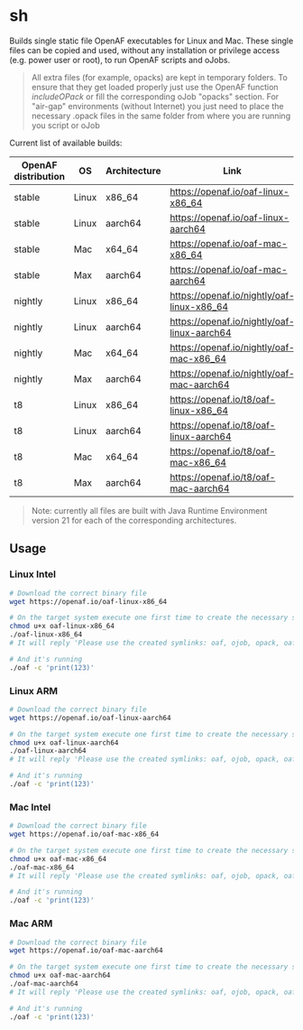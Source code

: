 # sh

Builds single static file OpenAF executables for Linux and Mac. These single files can be copied and used, without any installation or privilege access (e.g. power user or root), to run OpenAF scripts and oJobs. 

> All extra files (for example, opacks) are kept in temporary folders. To ensure that they get loaded properly just use the OpenAF function _includeOPack_ or fill the corresponding oJob "opacks" section. For "air-gap" environments (without Internet) you just need to place the necessary .opack files in the same folder from where you are running you script or oJob

Current list of available builds:

| OpenAF distribution | OS | Architecture | Link |
|---------------------|----|--------------|------|
| stable | Linux | x86_64 | https://openaf.io/oaf-linux-x86_64 |
| stable | Linux | aarch64 | https://openaf.io/oaf-linux-aarch64 |
| stable | Mac | x64_64 | https://openaf.io/oaf-mac-x86_64 |
| stable | Max | aarch64 | https://openaf.io/oaf-mac-aarch64 | 
| nightly | Linux | x86_64 | https://openaf.io/nightly/oaf-linux-x86_64 |
| nightly | Linux | aarch64 | https://openaf.io/nightly/oaf-linux-aarch64 |
| nightly | Mac | x64_64 | https://openaf.io/nightly/oaf-mac-x86_64  |
| nightly | Max | aarch64 | https://openaf.io/nightly/oaf-mac-aarch64 | 
| t8 | Linux | x86_64 | https://openaf.io/t8/oaf-linux-x86_64 |
| t8 | Linux | aarch64 | https://openaf.io/t8/oaf-linux-aarch64 |
| t8 | Mac | x64_64 | https://openaf.io/t8/oaf-mac-x86_64 |
| t8 | Max | aarch64 | https://openaf.io/t8/oaf-mac-aarch64 | 

> Note: currently all files are built with Java Runtime Environment version 21 for each of the corresponding architectures.

## Usage

### Linux Intel

```bash
# Download the correct binary file
wget https://openaf.io/oaf-linux-x86_64

# On the target system execute one first time to create the necessary symlinks
chmod u+x oaf-linux-x86_64
./oaf-linux-x86_64
# It will reply 'Please use the created symlinks: oaf, ojob, opack, oafc, oaf-sb or ojob-sb'

# And it's running
./oaf -c 'print(123)'
```

### Linux ARM

```bash
# Download the correct binary file
wget https://openaf.io/oaf-linux-aarch64

# On the target system execute one first time to create the necessary symlinks
chmod u+x oaf-linux-aarch64
./oaf-linux-aarch64
# It will reply 'Please use the created symlinks: oaf, ojob, opack, oafc, oaf-sb or ojob-sb'

# And it's running
./oaf -c 'print(123)'
```

### Mac Intel

```bash
# Download the correct binary file
wget https://openaf.io/oaf-mac-x86_64

# On the target system execute one first time to create the necessary symlinks
chmod u+x oaf-mac-x86_64
./oaf-mac-x86_64
# It will reply 'Please use the created symlinks: oaf, ojob, opack, oafc, oaf-sb or ojob-sb'

# And it's running
./oaf -c 'print(123)'
```

### Mac ARM

```bash
# Download the correct binary file
wget https://openaf.io/oaf-mac-aarch64

# On the target system execute one first time to create the necessary symlinks
chmod u+x oaf-mac-aarch64
./oaf-mac-aarch64
# It will reply 'Please use the created symlinks: oaf, ojob, opack, oafc, oaf-sb or ojob-sb'

# And it's running
./oaf -c 'print(123)'
```

